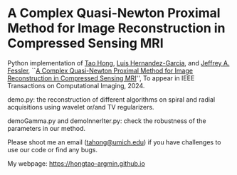 # A Complex Quasi-Newton Proximal Method for Image Reconstruction in Compressed Sensing MRI
Python implementation of [Tao Hong](https://hongtao-argmin.github.io), [Luis Hernandez-Garcia](http://fmri.research.umich.edu/about/faculty/hernandez.php), and [Jeffrey A. Fessler](https://web.eecs.umich.edu/~fessler/), ``[A Complex Quasi-Newton Proximal Method for Image Reconstruction in Compressed Sensing MRI](https://arxiv.org/abs/2303.02586)'', To appear in IEEE Transactions on Computational Imaging, 2024.

demo.py: the reconstruction of different algorithms on spiral and radial acquisitions using wavelet or/and TV regularizers.  

demoGamma.py and demoInnerIter.py: check the robustness of the parameters in our method.

Please shoot me an email (tahong@umich.edu) if you have challenges to use our code or find any bugs.

My webpage: https://hongtao-argmin.github.io
